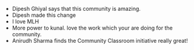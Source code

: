 

- Dipesh Ghiyal says that this community is amazing.
- Dipesh made this change
- I love MLH
- More power to kunal. love the work which your are doing for the community.
- Anirudh Sharma finds the Community Classroom initiative really great!
